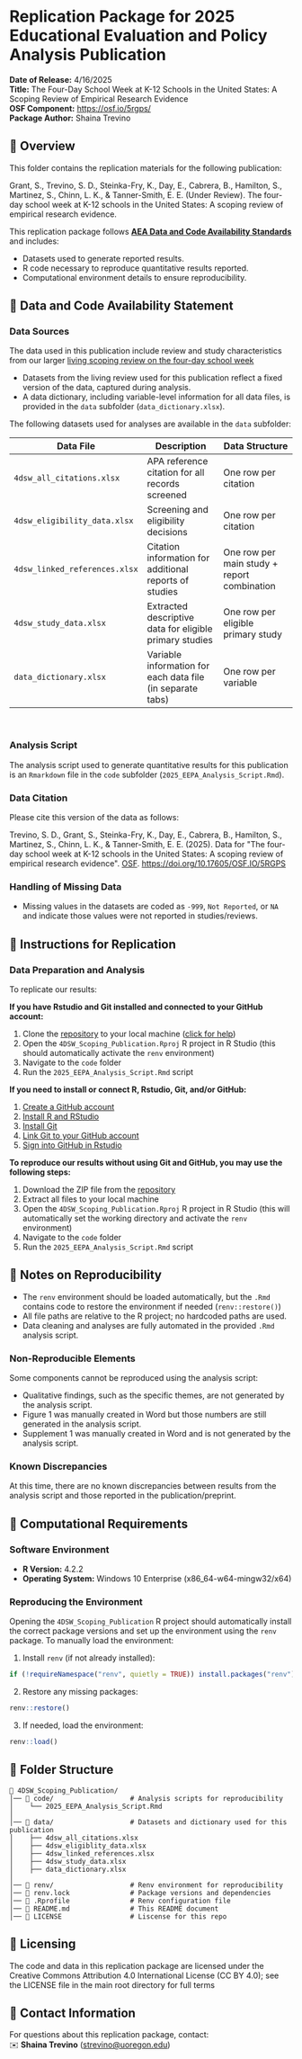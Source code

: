 
# **Replication Package for 2025 Educational Evaluation and Policy Analysis Publication**
<!-- TODO: UPDATE WITH JOURNAL NAME AND DATE AFTER PUBLICATION--->

**Date of Release:** 4/16/2025  
**Title:** The Four-Day School Week at K-12 Schools in the United States: A Scoping Review of Empirical Research Evidence <br>
**OSF Component:** <https://osf.io/5rgps/> <br> 
**Package Author:** Shaina Trevino 



## **🔹 Overview**
This folder contains the replication materials for the following publication:  

<!-- TODO: INSERT CITATION/DOI AFTER PUBLICATION -->
Grant, S., Trevino, S. D., Steinka-Fry, K., Day, E., Cabrera, B., Hamilton, S., Martinez, S., Chinn, L. K., & Tanner-Smith, E. E. (Under Review). The four-day school week at K-12 schools in the United States: A scoping review of empirical research evidence.

This replication package follows **[AEA Data and Code Availability Standards](https://datacodestandard.org/)** and includes:
- Datasets used to generate reported results.
- R code necessary to reproduce quantitative results reported.
- Computational environment details to ensure reproducibility.


## **🔹 Data and Code Availability Statement**
### **Data Sources**
The data used in this publication include review and study characteristics from our larger [living scoping review on the four-day school week](https://github.com/HEDCO-Institute/4DSW_Scoping_Review)
- Datasets from the living review used for this publication reflect a fixed version of the data, captured during analysis. 
- A data dictionary, including variable-level information for all data files, is provided in the `data` subfolder (`data_dictionary.xlsx`).

The following datasets used for analyses are available in the `data` subfolder:

| Data File | Description | Data Structure |
|-----------|-------------|-----------| 
| `4dsw_all_citations.xlsx` | APA reference citation for all records screened | One row per citation | 
| `4dsw_eligibility_data.xlsx` | Screening and eligibility decisions | One row per citation |
| `4dsw_linked_references.xlsx` | Citation information for additional reports of studies | One row per main study + report combination |
| `4dsw_study_data.xlsx` | Extracted descriptive data for eligible primary studies | One row per eligible primary study | 
| `data_dictionary.xlsx` | Variable information for each data file (in separate tabs) | One row per variable | 
<br>

### **Analysis Script**
The analysis script used to generate quantitative results for this publication is an `Rmarkdown` file in the `code` subfolder (`2025_EEPA_Analysis_Script.Rmd`). 

### **Data Citation**
Please cite this version of the data as follows:

<!-- TODO: INSERT CITATION/DOI AFTER PUBLICATION -->
Trevino, S. D., Grant, S., Steinka-Fry, K., Day, E., Cabrera, B., Hamilton, S., Martinez, S., Chinn, L. K., & Tanner-Smith, E. E. (2025). Data for "The four-day school week at K-12 schools in the United States: A scoping review of empirical research evidence". [OSF](https://osf.io/5rgps/). https://doi.org/10.17605/OSF.IO/5RGPS

### **Handling of Missing Data**
- Missing values in the datasets are coded as `-999`, `Not Reported`, or `NA` and indicate those values were not reported in studies/reviews.


## **🔹 Instructions for Replication**

### **Data Preparation and Analysis**
To replicate our results: 

**If you have Rstudio and Git installed and connected to your GitHub account:**

1. Clone the [repository](https://github.com/HEDCO-Institute/4DSW_Scoping_Publication) to your local machine ([click for help](https://book.cds101.com/using-rstudio-server-to-clone-a-github-repo-as-a-new-project.html#step---2))
1. Open the `4DSW_Scoping_Publication.Rproj` R project in R Studio (this should automatically activate the `renv` environment)
1. Navigate to the `code` folder
1. Run the `2025_EEPA_Analysis_Script.Rmd` script 

**If you need to install or connect R, Rstudio, Git, and/or GitHub:**

1. [Create a GitHub account](https://happygitwithr.com/github-acct.html#github-acct)
1. [Install R and RStudio](https://happygitwithr.com/install-r-rstudio.html)
1. [Install Git](https://happygitwithr.com/install-git.html)
1. [Link Git to your GitHub account](https://happygitwithr.com/hello-git.html)
1. [Sign into GitHub in Rstudio](https://happygitwithr.com/https-pat.html)

**To reproduce our results without using Git and GitHub, you may use the following steps:** 

1. Download the ZIP file from the [repository](https://github.com/HEDCO-Institute/4DSW_Scoping_Publication)
1. Extract all files to your local machine
1. Open the `4DSW_Scoping_Publication.Rproj` R project in R Studio (this will automatically set the working directory and activate the `renv` environment)
1. Navigate to the `code` folder
1. Run the `2025_EEPA_Analysis_Script.Rmd` script 


## **🔹 Notes on Reproducibility**
- The `renv` environment should be loaded automatically, but the `.Rmd` contains code to restore the environment if needed (`renv::restore()`)
- All file paths are relative to the R project; no hardcoded paths are used.
- Data cleaning and analyses are fully automated in the provided `.Rmd` analysis script.

### **Non-Reproducible Elements**
Some components cannot be reproduced using the analysis script:
- Qualitative findings, such as the specific themes, are not generated by the analysis script. 
- Figure 1 was manually created in Word but those numbers are still generated in the analysis script.
- Supplement 1 was manually created in Word and is not generated by the analysis script. 

### **Known Discrepancies**
<!-- TODO: INSERT CITATION/DOI AFTER PUBLICATION -->
At this time, there are no known discrepancies between results from the analysis script and those reported in the publication/preprint.


## **🔹 Computational Requirements**
### **Software Environment**
- **R Version:** 4.2.2  
- **Operating System:** Windows 10 Enterprise (x86_64-w64-mingw32/x64)  

### **Reproducing the Environment**
Opening the `4DSW_Scoping_Publication` R project should automatically install the correct package versions and set up the environment using the `renv` package. To manually load the environment:

1. Install `renv` (if not already installed):
```r
if (!requireNamespace("renv", quietly = TRUE)) install.packages("renv")
```

2. Restore any missing packages:
```r
renv::restore()
```

3. If needed, load the environment:
```r
renv::load()
```

## **🔹 Folder Structure**
```
📁 4DSW_Scoping_Publication/
│── 📁 code/                   # Analysis scripts for reproducibility
│    └── 2025_EEPA_Analysis_Script.Rmd
│
│── 📁 data/                   # Datasets and dictionary used for this publication
│    ├── 4dsw_all_citations.xlsx
│    ├── 4dsw_eligiblity_data.xlsx
│    ├── 4dsw_linked_references.xlsx
│    ├── 4dsw_study_data.xlsx
│    ├── data_dictionary.xlsx
│
│── 📁 renv/                   # Renv environment for reproducibility
│── 📄 renv.lock               # Package versions and dependencies
│── 📄 .Rprofile               # Renv configuration file
│── 📄 README.md               # This README document
│── 📄 LICENSE                 # Liscense for this repo
```


## **🔹 Licensing**
The code and data in this replication package are licensed under the Creative Commons Attribution 4.0 International License (CC BY 4.0); see the LICENSE file in the main root directory for full terms



## **🔹 Contact Information**
For questions about this replication package, contact:  
✉️ **Shaina Trevino** (strevino@uoregon.edu)  

